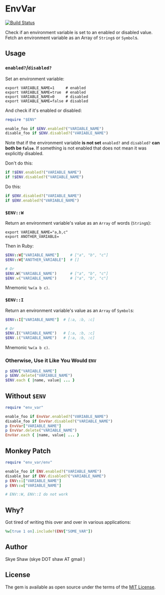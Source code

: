 # EnvVar

[![Build Status](https://travis-ci.org/sshaw/env_var.svg?branch=master)](https://travis-ci.org/sshaw/env_var)

Check if an environment variable is set to an enabled or disabled value.
Fetch an environment variable as an Array of `String`s or `Symbol`s.

## Usage

### `enabled?`/`disabled?`

Set an environment variable:
```
export VARIABLE_NAME=1     # enabled
export VARIABLE_NAME=true  # enabled
export VARIABLE_NAME=0     # disabled
export VARIABLE_NAME=false # disabled
```

And check if it's enabled or disabled:
```rb
require "$ENV"

enable_foo if $ENV.enabled?("VARIABLE_NAME")
disable_foo if $ENV.disabled?("VARIABLE_NAME")
```

Note that if the environment variable **is not set** `enabled?` and `disabled?` **can both be `false`**.
If something is not enabled that does not mean it was explicitly disabled.

Don't do this:
```rb
if !$ENV.enabled?("VARIABLE_NAME")
if !$ENV.disabled?("VARIABLE_NAME")
```

Do this:
```rb
if $ENV.disabled?("VARIABLE_NAME")
if $ENV.enabled?("VARIABLE_NAME")
```

### `$ENV::W`

Return an environment variable's value as an `Array` of words (`String`s):


```
export VARIABLE_NAME="a,b,c"
export ANOTHER_VARIABLE=
```

Then in Ruby:

```rb
$ENV::W["VARIABLE_NAME"]     # ["a", "b", "c"]
$ENV::W["ANOTHER_VARIABLE"]  # []

# Or
$ENV.W("VARIABLE_NAME")      # ["a", "b", "c"]
$ENV.w("VARIABLE_NAME")      # ["a", "b", "c"]
```

Mnemonic `%w(a b c)`.

### `$ENV::I`

Return an environment variable's value as an `Array` of `Symbol`s:

```rb
$ENV::I["VARIABLE_NAME"]  # [:a, :b, :c]

# Or
$ENV.I("VARIABLE_NAME")   # [:a, :b, :c]
$ENV.i("VARIABLE_NAME")   # [:a, :b, :c]
```

Mnemonic `%w(a b c)`.

### Otherwise, Use it Like You Would `ENV`

```rb
p $ENV["VARIABLE_NAME"]
p $ENV.delete("VARIABLE_NAME")
$ENV.each { |name, value| ... }
```

## Without `$ENV`

```rb
require "env_var"

enable_foo if EnvVar.enabled?("VARIABLE_NAME")
disable_foo if EnvVar.disabled?("VARIABLE_NAME")
p EnvVar["VARIABLE_NAME"]
p EnvVar.delete("VARIABLE_NAME")
EnvVar.each { |name, value| ... }
```

## Monkey Patch

```rb
require "env_var/env"

enable_foo if ENV.enabled?("VARIABLE_NAME")
disable_bar if ENV.disabled?("VARIABLE_NAME")
p ENV::i["VARIABLE_NAME"]
p ENV::w["VARIABLE_NAME"]

# ENV::W, ENV::I do not work
```

## Why?

Got tired of writing this over and over in various applications:

```rb
%w[true 1 on].include?(ENV["SOME_VAR"])
```

## Author

Skye Shaw (skye DOT shaw AT gmail )

## License

The gem is available as open source under the terms of the [MIT License](https://opensource.org/licenses/MIT).
